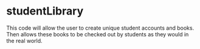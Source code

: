 # studentLibrary
This code will allow the user to create unique student accounts and books. Then allows these books to be checked out by students as they would in the real world.
